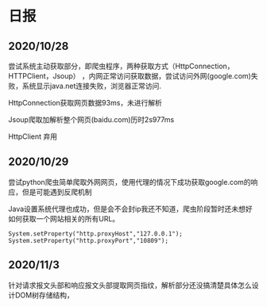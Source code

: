 # 日报
## 2020/10/28
尝试系统主动获取部分，即爬虫程序，两种获取方式（HttpConnection，HTTPClient，Jsoup）
，内网正常访问获取数据，尝试访问外网(google.com)失败，系统显示java.net连接失败，浏览器正常访问.

HttpConnection获取网页数据93ms，未进行解析

Jsoup爬取加解析整个网页(baidu.com)历时2s977ms 

HttpClient 弃用

## 2020/10/29
尝试python爬虫简单爬取外网网页，使用代理的情况下成功获取google.com的响应，但是可能遇到反爬机制

Java设置系统代理也成功，但是会不会封ip我还不知道，爬虫阶段暂时还未想好如何获取一个网站相关的所有URL。

`
System.setProperty("http.proxyHost","127.0.0.1");
System.setProperty("http.proxyPort","10809");
`

## 2020/11/3
针对请求报文头部和响应报文头部提取网页指纹，解析部分还没搞清楚具体怎么设计DOM树存储结构，
